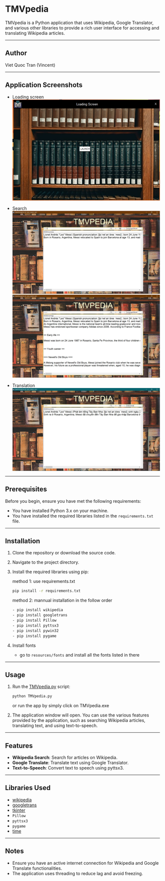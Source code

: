 # TMVpedia

TMVpedia is a Python application that uses Wikipedia, Google Translator, and various other libraries to provide a rich user interface for accessing and translating Wikipedia articles.

---

## Author
Viet Quoc Tran (Vincent)

---

## Application Screenshots
- Loading screen
![Loading Screen](screenshots/loading_screen.jpg)

- Search
![Summary Mode](screenshots/summary_mode.jpg)
![Full Page Mode](screenshots/full_page.jpg)

- Translation
![Translation](screenshots/translation.jpg)

---

## Prerequisites

Before you begin, ensure you have met the following requirements:

- You have installed Python 3.x on your machine.
- You have installed the required libraries listed in the `requirements.txt` file.

---

## Installation

1. Clone the repository or download the source code.
2. Navigate to the project directory.
3. Install the required libraries using pip:

    method 1: use requirements.txt
    ```bash
    pip install -r requirements.txt
    ```

    method 2: mannual installation in the follow order
    ```bash
    - pip install wikipedia
    - pip install googletrans
    - pip install Pillow
    - pip install pyttsx3
    - pip install pywin32
    - pip install pygame
4. Install fonts
    - go to `resources/fonts` and install all the fonts listed in there

---

## Usage

1. Run the [TMVpedia.py](http://_vscodecontentref_/0) script:

    ```bash
    python TMVpedia.py
    ```
    or run the app by simply click on TMVpedia.exe

2. The application window will open. You can use the various features provided by the application, such as searching Wikipedia articles, translating text, and using text-to-speech.

---

## Features

- **Wikipedia Search**: Search for articles on Wikipedia.
- **Google Translate**: Translate text using Google Translator.
- **Text-to-Speech**: Convert text to speech using pyttsx3.

---

## Libraries Used

- [wikipedia](http://_vscodecontentref_/1)
- [googletrans](http://_vscodecontentref_/2)
- [tkinter](http://_vscodecontentref_/3)
- `Pillow`
- `pyttsx3`
- `pygame`
- [time](http://_vscodecontentref_/4)

---

## Notes

- Ensure you have an active internet connection for Wikipedia and Google Translate functionalities.
- The application uses threading to reduce lag and avoid freezing.

